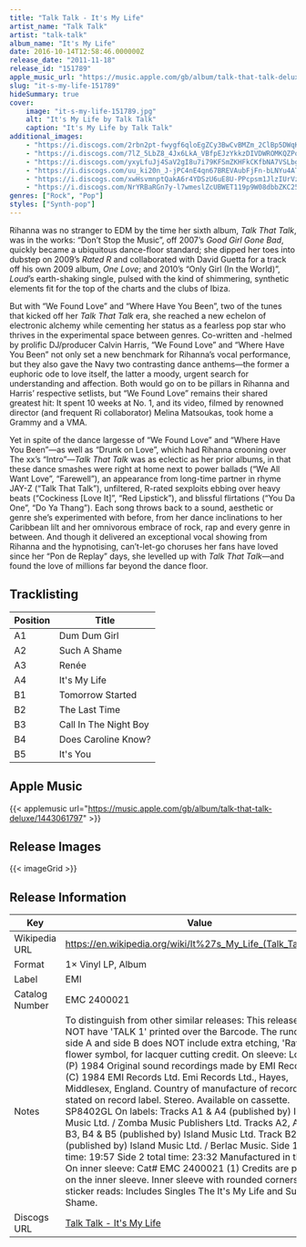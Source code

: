 ```yaml
---
title: "Talk Talk - It's My Life"
artist_name: "Talk Talk"
artist: "talk-talk"
album_name: "It's My Life"
date: 2016-10-14T12:58:46.000000Z
release_date: "2011-11-18"
release_id: "151789"
apple_music_url: "https://music.apple.com/gb/album/talk-that-talk-deluxe/1443061797"
slug: "it-s-my-life-151789"
hideSummary: true
cover:
    image: "it-s-my-life-151789.jpg"
    alt: "It's My Life by Talk Talk"
    caption: "It's My Life by Talk Talk"
additional_images:
    - "https://i.discogs.com/2rbn2pt-fwygf6qloEgZCy3BwCvBMZm_2ClBp5DWqKw/rs:fit/g:sm/q:90/h:550/w:550/czM6Ly9kaXNjb2dz/LWRhdGFiYXNlLWlt/YWdlcy9SLTE1MTc4/OS0xMzkwMDQ2MjE3/LTU5ODMuanBlZw.jpeg"
    - "https://i.discogs.com/7lZ_5LbZ8_4Jx6LkA_VBfpEJzYkkzDIVDWROMKQZPoo/rs:fit/g:sm/q:90/h:550/w:550/czM6Ly9kaXNjb2dz/LWRhdGFiYXNlLWlt/YWdlcy9SLTE1MTc4/OS0xMzkwMDQ2MjM1/LTM2OTQuanBlZw.jpeg"
    - "https://i.discogs.com/yxyLfuJj4SaV2gI8u7i79KFSmZKHFkCKfbNA7VSLbgY/rs:fit/g:sm/q:90/h:550/w:550/czM6Ly9kaXNjb2dz/LWRhdGFiYXNlLWlt/YWdlcy9SLTE1MTc4/OS0xMzkwMDQ2Mjgx/LTQ1NDguanBlZw.jpeg"
    - "https://i.discogs.com/uu_ki20n_J-jPC4nE4qn67BREVAubFjFn-bLNYu4ATQ/rs:fit/g:sm/q:90/h:550/w:550/czM6Ly9kaXNjb2dz/LWRhdGFiYXNlLWlt/YWdlcy9SLTE1MTc4/OS0xMzkwMDQ2Mjk4/LTE2NDUuanBlZw.jpeg"
    - "https://i.discogs.com/xwHsvmnptQakA6r4YDSzU6uE8U-PPcpsm1JlzIUrVzY/rs:fit/g:sm/q:90/h:550/w:550/czM6Ly9kaXNjb2dz/LWRhdGFiYXNlLWlt/YWdlcy9SLTE1MTc4/OS0xMzkwMDQ2MzM4/LTg2NzcuanBlZw.jpeg"
    - "https://i.discogs.com/NrYRBaRGn7y-l7wmeslZcUBWET119p9W08dbbZKC25E/rs:fit/g:sm/q:90/h:550/w:550/czM6Ly9kaXNjb2dz/LWRhdGFiYXNlLWlt/YWdlcy9SLTE1MTc4/OS0xMzkwMDQ2NDI4/LTYzMTkuanBlZw.jpeg"
genres: ["Rock", "Pop"]
styles: ["Synth-pop"]
---
```


Rihanna was no stranger to EDM by the time her sixth album, <i>Talk That Talk</i>, was in the works: “Don’t Stop the Music”, off 2007’s <i>Good Girl Gone Bad</i>, quickly became a ubiquitous dance-floor standard; she dipped her toes into dubstep on 2009’s <i>Rated R</i> and collaborated with David Guetta for a track off his own 2009 album, <i>One Love</i>; and 2010’s “Only Girl (In the World)”, <i>Loud</i>’s earth-shaking single, pulsed with the kind of shimmering, synthetic elements fit for the top of the charts and the clubs of Ibiza.

But with “We Found Love” and “Where Have You Been”, two of the tunes that kicked off her <i>Talk That Talk</i> era, she reached a new echelon of electronic alchemy while cementing her status as a fearless pop star who thrives in the experimental space between genres. Co-written and -helmed by prolific DJ/producer Calvin Harris, “We Found Love” and “Where Have You Been” not only set a new benchmark for Rihanna’s vocal performance, but they also gave the Navy two contrasting dance anthems—the former a euphoric ode to love itself, the latter a moody, urgent search for understanding and affection. Both would go on to be pillars in Rihanna and Harris’ respective setlists, but “We Found Love” remains their shared greatest hit: It spent 10 weeks at No. 1, and its video, filmed by renowned director (and frequent Ri collaborator) Melina Matsoukas, took home a Grammy and a VMA.

Yet in spite of the dance largesse of “We Found Love” and “Where Have You Been”—as well as “Drunk on Love”, which had Rihanna crooning over The xx’s “Intro”—<i>Talk That Talk</i> was as eclectic as her prior albums, in that these dance smashes were right at home next to power ballads (“We All Want Love”, “Farewell”), an appearance from long-time partner in rhyme JAY-Z (“Talk That Talk”), unfiltered, R-rated sexploits ebbing over heavy beats (“Cockiness [Love It]”, “Red Lipstick”), and blissful flirtations (“You Da One”, “Do Ya Thang”). Each song throws back to a sound, aesthetic or genre she’s experimented with before, from her dance inclinations to her Caribbean lilt and her omnivorous embrace of rock, rap and every genre in between. And though it delivered an exceptional vocal showing from Rihanna and the hypnotising, can’t-let-go choruses her fans have loved since her “Pon de Replay” days, she levelled up with <i>Talk That Talk</i>—and found the love of millions far beyond the dance floor.
        
        
    


## Tracklisting
| Position | Title |
|----------|--------|
| A1 | Dum Dum Girl |
| A2 | Such A Shame |
| A3 | Renée |
| A4 | It's My Life |
| B1 | Tomorrow Started |
| B2 | The Last Time |
| B3 | Call In The Night Boy |
| B4 | Does Caroline Know? |
| B5 | It's You |



## Apple Music
{{< applemusic url="https://music.apple.com/gb/album/talk-that-talk-deluxe/1443061797" >}}<br>



## Release Images
{{< imageGrid >}}

## Release Information
|  Key           | Value                                                |
| ---------------| ---------------------------------------------------- |
| Wikipedia URL | https://en.wikipedia.org/wiki/It%27s_My_Life_(Talk_Talk_song) |
| Format         | 1× Vinyl LP, Album |
| Label          | EMI |
| Catalog Number | EMC 2400021 |
| Notes | To distinguish from other similar releases:  This release does NOT have 'TALK 1' printed over the Barcode. The runout for side A and side B does NOT include extra etching, 'Rays' or a flower symbol, for lacquer cutting credit.  On sleeve: Logo: EMI (P) 1984 Original sound recordings made by EMI Records Ltd. (C) 1984 EMI Records Ltd. Emi Records Ltd., Hayes, Middlesex, England. Country of manufacture of record as stated on record label. Stereo. Available on cassette. SP8402GL  On labels: Tracks A1 & A4 (published by) Island Music Ltd. / Zomba Music Publishers Ltd. Tracks A2, A3, B1, B3, B4 & B5 (published by) Island Music Ltd. Track B2 (published by) Island Music Ltd. / Berlac Music. Side 1 total time: 19:57 Side 2 total time: 23:32 Manufactured in the Uk.  On inner sleeve: Cat# EMC 2400021 (1) Credits are printed on the inner sleeve. Inner sleeve with rounded corners.  Hype sticker reads: Includes Singles The It's My Life and Such A Shame. |
| Discogs URL    | [Talk Talk - It's My Life](https://www.discogs.com/release/151789-Talk-Talk-Its-My-Life) |

